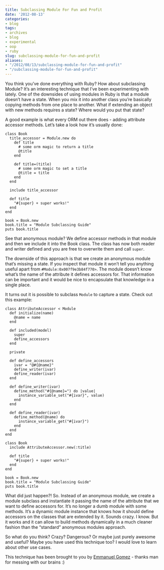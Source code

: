 ```yaml
---
title: Subclassing Module For Fun and Profit
date: '2012-08-13'
categories:
- blog
tags:
- archives
- blog
- experimental
- oop
- ruby
slug: subclassing-module-for-fun-and-profit
aliases:
- "/2012/08/13/subclassing-module-for-fun-and-profit"
- "/subclassing-module-for-fun-and-profit"
---
```


You think you’ve done everything with Ruby? How about subclassing Module? It’s an interesting technique that I’ve been experimenting with lately. One of the downsides of using modules in Ruby is that a module doesn’t have a state. When you mix it into another class you’re basically copying methods from one place to another. What if extending an object with new methods requires a state? Where would you put that state?

A good example is what every ORM out there does - adding attribute accessor methods. Let’s take a look how it’s usually done:

```generic
class Book
  title_accessor = Module.new do
    def title
      # some orm magic to return a title
      @title
    end

    def title=(title)
      # some orm magic to set a title
      @title = title
    end
  end

  include title_accessor

  def title
    "#{super} + super works!"
  end
end

book = Book.new
book.title = "Module Subclassing Guide"
puts book.title

```

See that anonymous module? We define accessor methods in that module and then we include it into the Book class. The class has now both reader and writer defined and you are free to overwrite them and call `super`.

The downside of this approach is that we create an anonymous module that’s missing a state. If you inspect that module it won’t tell you anything useful apart from `#Module:0x007f9e3b84f770>`. The module doesn’t know what’s the name of the attribute it defines accessors for. That information can be important and it would be nice to encapsulate that knowledge in a single place.

It turns out it is possible to subclass `Module` to capture a state. Check out this example:

```generic
class AttributeAccessor < Module
  def initialize(name)
    @name = name
  end

  def included(model)
    super
    define_accessors
  end

  private

  def define_accessors
    ivar = "@#{@name}"
    define_writer(ivar)
    define_reader(ivar)
  end

  def define_writer(ivar)
    define_method("#{@name}=") do |value|
      instance_variable_set("#{ivar}", value)
    end
  end

  def define_reader(ivar)
    define_method(@name) do
      instance_variable_get("#{ivar}")
    end
  end
end

class Book
  include AttributeAccessor.new(:title)

  def title
    "#{super} + super works!"
  end
end

book = Book.new
book.title = "Module Subclassing Guide"
puts book.title

```

What did just happen?! So. Instead of an anonymous module, we create a module subclass and instantiate it passing the name of the attribute that we want to define accessors for. It’s no longer a dumb module with some methods. It’s a dynamic module instance that knows how it should define accessors on the classes that are extended by it. Sounds crazy. I know. But it works and it can allow to build methods dynamically in a much cleaner fashion than the “standard” anonymous modules approach.

So what do you think? Crazy? Dangerous? Or maybe just purely awesome and useful? Maybe you have used this technique too? I would love to learn about other use cases.

This technique has been brought to you by [Emmanuel Gomez](https://github.com/emmanuel/) - thanks man for messing with our brains :)
